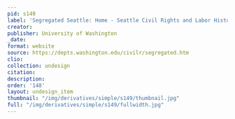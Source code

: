 ```yaml
---
pid: s149
label: 'Segregated Seattle: Home - Seattle Civil Rights and Labor History Project'
creator:
publisher: University of Washington
_date:
format: website
source: https://depts.washington.edu/civilr/segregated.htm
clio:
collection: undesign
citation:
description:
order: '148'
layout: undesign_item
thumbnail: "/img/derivatives/simple/s149/thumbnail.jpg"
full: "/img/derivatives/simple/s149/fullwidth.jpg"
---
```

